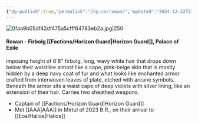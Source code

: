 ```yaml
---
{"dg-publish":true,"permalink":"/np-cs/rowan/","updated":"2024-12-22T21:21:12.259-06:00"}
---
```


![0faa9b05df42df475a5cfff64783eb2a.jpg|250](/img/user/Images/0faa9b05df42df475a5cfff64783eb2a.jpg)
#### Rowan - Firbolg [[Factions/Horizon Guard\|Horizon Guard]], Palace of Exile
imposing height of 6'8" firbolg, long, wavy white hair that drops down below their waistline almost like a cape, pink-beige skin that is mostly hidden by a deep navy coat of fur and what looks like enchanted armor crafted from interwoven leaves of plate, etched with arcane symbols. Beneath the armor sits a waist cape of deep violets with silver lining, like an extension of their hair. Carries two sheathed weapons. 

- Captain of [[Factions/Horizon Guard\|Horizon Guard]]
- Met [[AAA\|AAA]] in Mirtul of 2023 B.R., on their arrival to [[Eos/Halios\|Halios]]
